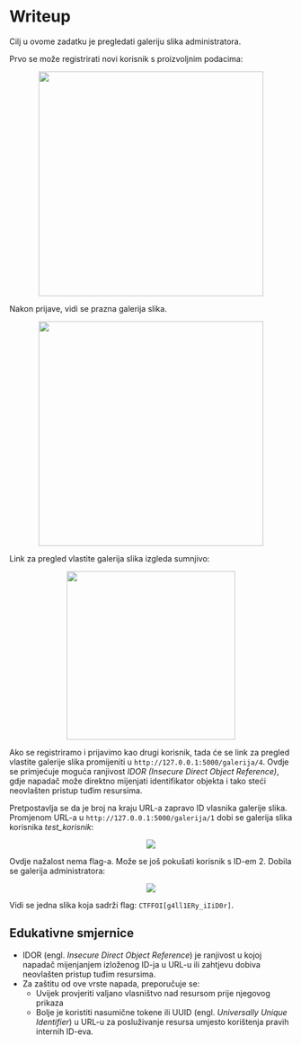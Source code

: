 # Writeup

Cilj u ovome zadatku je pregledati galeriju slika administratora.

Prvo se može registrirati novi korisnik s proizvoljnim podacima:

<p align="center">
 <a href="https://github.com/user-attachments/assets/4810c523-f7ff-4046-af20-bef020deae49?raw=true" target="_blank">
  <img src="https://github.com/user-attachments/assets/4810c523-f7ff-4046-af20-bef020deae49" width="400"/>
  <a/>
<p/>

Nakon prijave, vidi se prazna galerija slika.

<p align="center">
 <a href="https://github.com/user-attachments/assets/0b63952b-d654-463e-8e30-7c68545e5831?raw=true" target="_blank">
  <img src="https://github.com/user-attachments/assets/0b63952b-d654-463e-8e30-7c68545e5831" width="400"/>
  <a/>
<p/>

Link za pregled vlastite galerija slika izgleda sumnjivo:

<p align="center">
 <a href="https://github.com/user-attachments/assets/4770b43d-db4a-4483-90f2-9298f90b5cf8?raw=true" target="_blank">
  <img src="https://github.com/user-attachments/assets/4770b43d-db4a-4483-90f2-9298f90b5cf8" width="300"/>
  <a/>
<p/>


Ako se registriramo i prijavimo kao drugi korisnik, tada će se link za pregled vlastite galerije slika promijeniti u ```http://127.0.0.1:5000/galerija/4```.
Ovdje se primjećuje moguća ranjivost _IDOR (Insecure Direct Object Reference)_, gdje napadač može direktno mijenjati identifikator objekta i tako steći neovlašten pristup tuđim resursima.

Pretpostavlja se da je broj na kraju URL-a zapravo ID vlasnika galerije slika. Promjenom URL-a u  ```http://127.0.0.1:5000/galerija/1``` dobi se galerija slika korisnika _test_korisnik_:

<p align="center">
 <a href="https://github.com/user-attachments/assets/dfc1e4f5-a757-4d7f-9f0c-c8fecc44633a?raw=true" target="_blank">
  <img src="https://github.com/user-attachments/assets/dfc1e4f5-a757-4d7f-9f0c-c8fecc44633a"/>
  <a/>
<p/>


Ovdje nažalost nema flag-a.
Može se još pokušati korisnik s ID-em 2. 
Dobila se galerija administratora: 

<p align="center">
 <a href="https://github.com/user-attachments/assets/30fa4e6a-a82c-4238-ae02-249a95b10019?raw=true" target="_blank">
  <img src="https://github.com/user-attachments/assets/30fa4e6a-a82c-4238-ae02-249a95b10019"/>
  <a/>
<p/>


Vidi se jedna slika koja sadrži flag: ```CTFFOI[g4ll1ERy_iIiD0r]```.

## Edukativne smjernice
 - IDOR (engl. _Insecure Direct Object Reference_) je ranjivost u kojoj napadač mijenjanjem izloženog ID-ja u URL-u ili zahtjevu dobiva neovlašten pristup tuđim resursima.
 - Za zaštitu od ove vrste napada, preporučuje se:
   - Uvijek provjeriti valjano vlasništvo nad resursom prije njegovog prikaza
   - Bolje je koristiti nasumične tokene ili UUID (engl. _Universally Unique Identifier_) u URL-u za posluživanje resursa umjesto korištenja pravih internih ID-eva.




